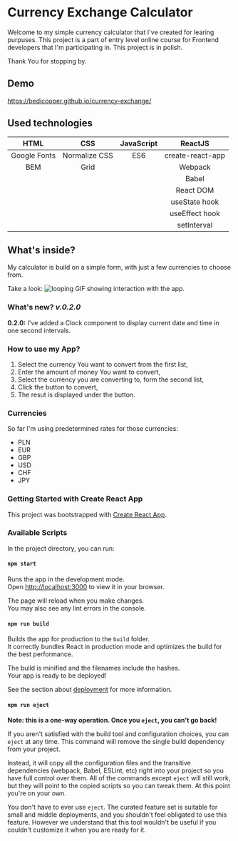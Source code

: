 # Currency Exchange Calculator
Welcome to my simple currency calculator that I've created for learing purpuses.
This project is a part of entry level online course for Frontend developers that I'm participating in.
This project is in polish.

Thank You for stopping by.

## Demo

https://bedicooper.github.io/currency-exchange/

## Used technologies 
|   HTML        |   CSS           |   JavaScript        | ReactJS          |
| :---:         | :---:           | :---:               | :---:            |
| Google Fonts  | Normalize CSS   | ES6                 | create-react-app |
| BEM           | Grid            |                     | Webpack          |
|               |                 |                     | Babel            |
|               |                 |                     | React DOM        |
|               |                 |                     | useState hook    |
|               |                 |                     | useEffect hook   |
|               |                 |                     | setInterval      |

## What's inside?
My calculator is build on a simple form, with just a few currencies to choose from.

Take a look:
![looping GIF showing interaction with the app.](https://raw.githubusercontent.com/bedicooper/currency-exchange/src/img/currExchAnimation.gif)

### What's new? _v.0.2.0_
**0.2.0:**
I've added a Clock component to display current date and time in one second intervals.

### How to use my App?
1. Select the currency You want to convert from the first list,
2. Enter the amount of money You want to convert,
3. Select the currency you are converting to, form the second list,
4. Click the button to convert,
5. The resut is displayed under the button.

### Currencies
So far I'm using predetermined rates for those currencies:
- PLN
- EUR
- GBP
- USD
- CHF
- JPY

### Getting Started with Create React App

This project was bootstrapped with [Create React App](https://github.com/facebook/create-react-app).

### Available Scripts

In the project directory, you can run:

#### `npm start`

Runs the app in the development mode.\
Open [http://localhost:3000](http://localhost:3000) to view it in your browser.

The page will reload when you make changes.\
You may also see any lint errors in the console.

#### `npm run build`

Builds the app for production to the `build` folder.\
It correctly bundles React in production mode and optimizes the build for the best performance.

The build is minified and the filenames include the hashes.\
Your app is ready to be deployed!

See the section about [deployment](https://facebook.github.io/create-react-app/docs/deployment) for more information.

#### `npm run eject`

**Note: this is a one-way operation. Once you `eject`, you can't go back!**

If you aren't satisfied with the build tool and configuration choices, you can `eject` at any time. This command will remove the single build dependency from your project.

Instead, it will copy all the configuration files and the transitive dependencies (webpack, Babel, ESLint, etc) right into your project so you have full control over them. All of the commands except `eject` will still work, but they will point to the copied scripts so you can tweak them. At this point you're on your own.

You don't have to ever use `eject`. The curated feature set is suitable for small and middle deployments, and you shouldn't feel obligated to use this feature. However we understand that this tool wouldn't be useful if you couldn't customize it when you are ready for it.
